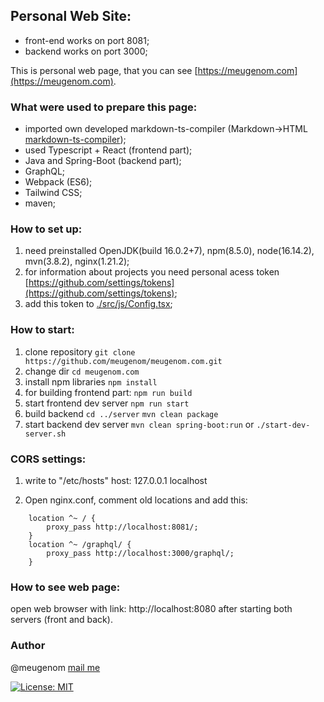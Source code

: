 ## Personal Web Site:
- front-end works on port 8081;
- backend works on port 3000;

This is personal web page, that you can see [https://meugenom.com](https://meugenom.com).

### What were used to prepare this page:
- imported own developed markdown-ts-compiler (Markdown->HTML [markdown-ts-compiler](https://github.com/meugenom/markdown-ts-compiler));
- used Typescript + React (frontend part);
- Java and Spring-Boot (backend part);
- GraphQL;
- Webpack (ES6);
- Tailwind CSS;
- maven;

### How to set up:

1. need preinstalled OpenJDK(build 16.0.2+7), npm(8.5.0), node(16.14.2), mvn(3.8.2), nginx(1.21.2);
2. for information about projects you need  personal acess token [https://github.com/settings/tokens](https://github.com/settings/tokens);
3. add this token to [./src/js/Config.tsx](https://github.com/meugenom/meugenom.com/tree/master/client/src/js/Config.tsx);


### How to start:

1. clone repository 
`git clone https://github.com/meugenom/meugenom.com.git`
2. change dir
`cd meugenom.com`
3. install npm libraries
`npm install`
3. for building frontend part:
`npm run build`
4. start frontend dev server
`npm run start`
4. build backend
`cd ../server`
`mvn clean package`  
5. start backend dev server
`mvn clean spring-boot:run`
or
`./start-dev-server.sh`

### CORS settings:
1. write to  "/etc/hosts" host:
127.0.0.1 localhost

2. Open nginx.conf, comment old locations and add this:

```
	location ^~ / {
		proxy_pass http://localhost:8081/;
	}
	location ^~ /graphql/ {
		proxy_pass http://localhost:3000/graphql/; 
	}
```

### How to see web page:

open web browser with link:  http://localhost:8080 after starting both servers (front and back).

### Author 
@meugenom [mail me](mailto:hallo@meugenom.com?subject=Github%20source%20question&amp;body=Hello%20Eugen,%0D%0A%0D%0Ahier%20is%20your%20message)

[![License: MIT](https://img.shields.io/badge/License-MIT-green.svg)](https://opensource.org/licenses/MIT)

